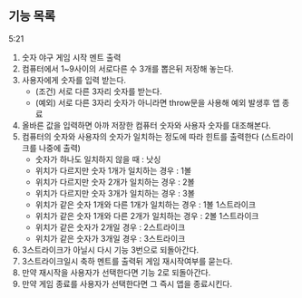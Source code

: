 ## 기능 목록

5:21

1. 숫자 야구 게임 시작 멘트 출력
2. 컴퓨터에서 1~9사이의 서로다른 수 3개를 뽑은뒤 저장해 놓는다.
3. 사용자에게 숫자를 입력 받는다.
   - (조건) 서로 다른 3자리 숫자를 받는다.
   - (예외) 서로 다른 3자리 숫자가 아니라면 throw문을 사용해 예외 발생후 앱 종료
4. 올바른 값을 입력하면 아까 저장한 컴퓨터 숫자와 사용자 숫자를 대조해본다.
5. 컴퓨터의 숫자와 사용자의 숫자가 일치하는 정도에 따라 힌트를 출력한다 (스트라이크를 나중에 출력)
   - 숫자가 하나도 일치하지 않을 때 : 낫싱
   - 위치가 다르지만 숫자 1개가 일치하는 경우 : 1볼
   - 위치가 다르지만 숫자 2개가 일치하는 경우 : 2볼
   - 위치가 다르지만 숫자 3개가 일치하는 경우 : 3볼
   - 위치가 같은 숫자 1개와 다른 1개가 일치하는 경우 : 1볼 1스트라이크
   - 위치가 같은 숫자 1개와 다른 2개가 일치하는 경우 : 2볼 1스트라이크
   - 위치가 같은 숫자가 2개일 경우 : 2스트라이크
   - 위치가 같은 숫자가 3개일 경우 : 3스트라이크
6. 3스트라이크가 아닐시 다시 기능 3번으로 되돌아간다.
7. 3스트라이크일시 축하 멘트를 출력뒤 게임 재시작여부를 묻는다.
8. 만약 재시작을 사용자가 선택한다면 기능 2로 되돌아간다.
9. 만약 게임 종료를 사용자가 선택한다면 그 즉시 앱을 종료시킨다.
